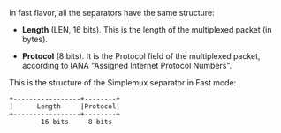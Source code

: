 In fast flavor, all the separators have the same structure:

- **Length** (LEN, 16 bits). This is the length of the multiplexed packet (in bytes).

- **Protocol** (8 bits). It is the Protocol field of the multiplexed packet, according to IANA "Assigned Internet Protocol Numbers".

This is the structure of the Simplemux separator in Fast mode:
```
+-----------------+--------+
|      Length     |Protocol|
+-----------------+--------+
        16 bits     8 bits
```